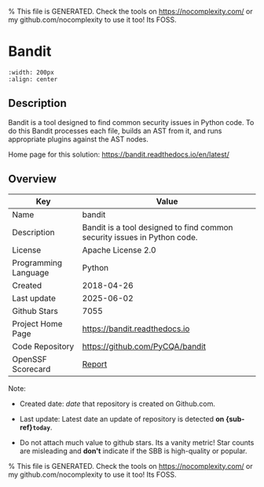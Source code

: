 
% This file is GENERATED. Check the tools on https://nocomplexity.com/ or my github.com/nocomplexity to use it too! Its FOSS. 

# Bandit


```{image} https://raw.githubusercontent.com/pycqa/bandit/main/logo/logotype-sm.png 
:width: 200px 
:align: center 
```

## Description 

Bandit is a tool designed to find common security issues in Python code. To do this Bandit processes each file, builds an AST from it, and runs appropriate plugins against the AST nodes.

Home page for this solution: https://bandit.readthedocs.io/en/latest/ 

## Overview 

| Key | Value |
| --- | --- |
| Name | bandit |
| Description | Bandit is a tool designed to find common security issues in Python code. |
| License | Apache License 2.0 |
| Programming Language | Python |
| Created | 2018-04-26 |
| Last update | 2025-06-02 |
| Github Stars | 7055 |
| Project Home Page | https://bandit.readthedocs.io |
| Code Repository | https://github.com/PyCQA/bandit |
| OpenSSF Scorecard | [Report](https://securityscorecards.dev/viewer/?uri=github.com/PyCQA/bandit) |

Note:
 - Created date: *date* that repository is created on Github.com. 

- Last update: Latest date an update of repository is detected **on {sub-ref}`today`**. 

- Do not attach much value to github stars. Its a vanity metric! Star counts are misleading and 
**don't** indicate if the SBB is high-quality or popular.

% This file is GENERATED. Check the tools on https://nocomplexity.com/ or my github.com/nocomplexity to use it too! Its FOSS. 

